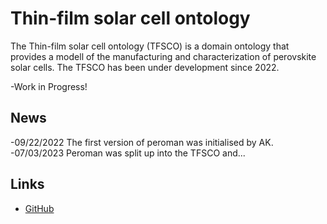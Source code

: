 

# Thin-film solar cell ontology
The Thin-film solar cell ontology (TFSCO) is a domain ontology that provides a modell  of the manufacturing and characterization of perovskite solar cells. The TFSCO has been under development since 2022. 

-Work in Progress!

## News
-09/22/2022 The first version of peroman was initialised by AK.
-07/03/2023 Peroman was split up into the TFSCO and...

## Links

- [GitHub](https://github.com/RoteKekse/autoperosol)
